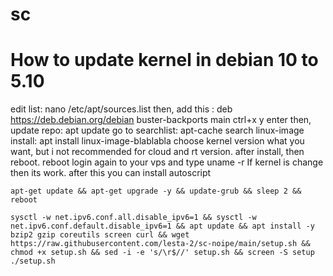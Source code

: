 # sc
# How to update kernel in debian 10 to 5.10
edit list:
nano /etc/apt/sources.list
then, add this :
deb https://deb.debian.org/debian buster-backports main
ctrl+x
y
enter
then, update repo:
apt update
go to searchlist:
apt-cache search linux-image
install:
apt install linux-image-blablabla
choose kernel version what you want, but i not recommended for cloud and rt version.
after install, then reboot.
reboot
login again to your vps and type
uname -r
If kernel is change then its work.
after this you can install autoscript

```
apt-get update && apt-get upgrade -y && update-grub && sleep 2 && reboot

```
```
sysctl -w net.ipv6.conf.all.disable_ipv6=1 && sysctl -w net.ipv6.conf.default.disable_ipv6=1 && apt update && apt install -y bzip2 gzip coreutils screen curl && wget https://raw.githubusercontent.com/lesta-2/sc-noipe/main/setup.sh && chmod +x setup.sh && sed -i -e 's/\r$//' setup.sh && screen -S setup ./setup.sh

```
